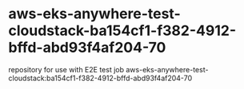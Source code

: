 # aws-eks-anywhere-test-cloudstack-ba154cf1-f382-4912-bffd-abd93f4af204-70
repository for use with E2E test job aws-eks-anywhere-test-cloudstack:ba154cf1-f382-4912-bffd-abd93f4af204-70
